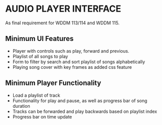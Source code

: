 # AUDIO PLAYER INTERFACE

As final requirement for WDDM 113/114 and WDDM 115.

## Minimum UI Features

- Player with controls such as play, forward and previous.
- Playlist of all songs to play
- Form to filter by search and sort playlist of songs alphabetically
- Playing song cover with key frames as added css feature

## Minimum Player Functionality

- Load a playlist of track 
- Functionality for play and pause, as well as progress bar of song duration
- Tracks can be forwarded and play backwards based on playlist index
- Progress bar on time update

